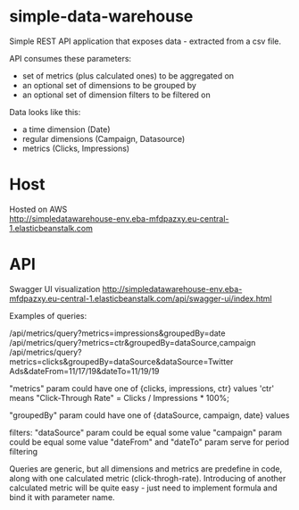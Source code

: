 # simple-data-warehouse
Simple REST API application that exposes data - extracted from a csv file.

API consumes these parameters:
- set of metrics (plus calculated ones) to be aggregated on
- an optional set of dimensions to be grouped by
- an optional set of dimension filters to be filtered on

Data looks like this:
- a time dimension (Date)
- regular dimensions (Campaign, Datasource)
- metrics (Clicks, Impressions)


# Host
Hosted on AWS   
http://simpledatawarehouse-env.eba-mfdpazxy.eu-central-1.elasticbeanstalk.com

# API 
Swagger UI visualization 
http://simpledatawarehouse-env.eba-mfdpazxy.eu-central-1.elasticbeanstalk.com/api/swagger-ui/index.html

Examples of queries:

/api/metrics/query?metrics=impressions&groupedBy=date  
/api/metrics/query?metrics=ctr&groupedBy=dataSource,campaign  
/api/metrics/query?metrics=clicks&groupedBy=dataSource&dataSource=Twitter Ads&dateFrom=11/17/19&dateTo=11/19/19

"metrics" param could have one of {clicks, impressions, ctr} values
'ctr' means "Click-Through Rate" = Clicks / Impressions * 100%;

"groupedBy" param could have one of {dataSource, campaign, date} values

filters:
"dataSource" param could be equal some value
"campaign" param could be equal some value
"dateFrom" and "dateTo" param serve for period filtering 

Queries are generic, but all dimensions and metrics are predefine in code, along with one calculated metric (click-throgh-rate). 
Introducing of another calculated metric will be quite easy - just need to implement formula and bind it with parameter name. 


